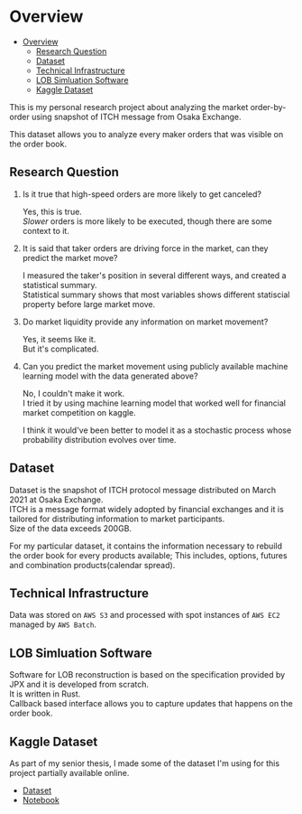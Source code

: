 # Overview
- [Overview](#overview)
  - [Research Question](#research-question)
  - [Dataset](#dataset)
  - [Technical Infrastructure](#technical-infrastructure)
  - [LOB Simluation Software](#lob-simluation-software)
  - [Kaggle Dataset](#kaggle-dataset)

This is my personal research project about analyzing the market order-by-order using snapshot of ITCH message from Osaka Exchange.

This dataset allows you to analyze every maker orders that was visible on the order book.

## Research Question  
  1. Is it true that high-speed orders are more likely to get canceled?  
    
      Yes, this is true.   
      *Slower* orders is more likely to be executed, though there are some context to it.

  2. It is said that taker orders are driving force in the market, can they predict the market move?    
      
      I measured the taker's position in several different ways, and created a statistical summary.  
      Statistical summary shows that most variables shows different statiscial property before large market move.

  3. Do market liquidity provide any information on market movement?   
      
      Yes, it seems like it.  
      But it's complicated.
      
  4. Can you predict the market movement using publicly available machine learning model with the data generated above?  

       No, I couldn't make it work.  
       I tried it by using machine learning model that worked well for financial market competition on kaggle.

       I think it would've been better to model it as a stochastic process whose probability distribution evolves over time.

## Dataset  
  Dataset is the snapshot of ITCH protocol message distributed on March 2021 at Osaka Exchange.   
  ITCH is a message format widely adopted by financial exchanges and it is tailored for distributing information to market participants.  
  Size of the data exceeds 200GB.  

  For my particular dataset, it contains the information necessary to rebuild the order book for every products available;
  This includes, options, futures and combination products(calendar spread).  

## Technical Infrastructure  
  Data was stored on `AWS S3` and processed with spot instances of `AWS EC2` managed by `AWS Batch`.

## LOB Simluation Software   
  
  Software for LOB reconstruction is based on the specification provided by JPX and it is developed from scratch.   
  It is written in Rust.   
  Callback based interface allows you to capture updates that happens on the order book.

  
## Kaggle Dataset  
  As part of my senior thesis, I made some of the dataset I'm using for this project partially available online.

  - [Dataset](https://www.kaggle.com/datasets/a53e93e57a1/maker-order-dataset-osaka-20210301)
  - [Notebook](https://www.kaggle.com/code/a53e93e57a1/analyzing-high-frequency-trader-by-order)
